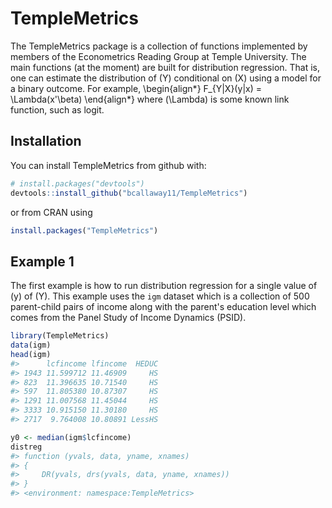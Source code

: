 
<!-- README.md is generated from README.Rmd. Please edit that file -->
TempleMetrics
=============

The TempleMetrics package is a collection of functions implemented by members of the Econometrics Reading Group at Temple University. The main functions (at the moment) are built for distribution regression. That is, one can estimate the distribution of \(Y\) conditional on \(X\) using a model for a binary outcome. For example,
\begin{align*}
  F_{Y|X}(y|x) = \Lambda(x'\beta)
\end{align*}
where \(\Lambda\) is some known link function, such as logit.

Installation
------------

You can install TempleMetrics from github with:

``` r
# install.packages("devtools")
devtools::install_github("bcallaway11/TempleMetrics")
```

or from CRAN using

``` r
install.packages("TempleMetrics")
```

Example 1
---------

The first example is how to run distribution regression for a single value of \(y\) of \(Y\). This example uses the `igm` dataset which is a collection of 500 parent-child pairs of income along with the parent's education level which comes from the Panel Study of Income Dynamics (PSID).

``` r
library(TempleMetrics)
data(igm)
head(igm)
#>      lcfincome lfincome  HEDUC
#> 1943 11.599712 11.46909     HS
#> 823  11.396635 10.71540     HS
#> 597  11.805380 10.87307     HS
#> 1291 11.007568 11.45044     HS
#> 3333 10.915150 11.30180     HS
#> 2717  9.764008 10.80891 LessHS
```

``` r
y0 <- median(igm$lcfincome)
distreg
#> function (yvals, data, yname, xnames) 
#> {
#>     DR(yvals, drs(yvals, data, yname, xnames))
#> }
#> <environment: namespace:TempleMetrics>
```
